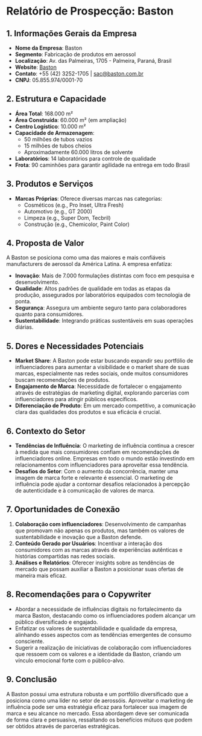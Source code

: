 # Relatório de Prospecção: Baston

## 1. Informações Gerais da Empresa
- **Nome da Empresa**: Baston
- **Segmento**: Fabricação de produtos em aerossol
- **Localização**: Av. das Palmeiras, 1705 - Palmeira, Paraná, Brasil
- **Website**: [Baston](https://baston.com.br)
- **Contato**: +55 (42) 3252-1705 | sac@baston.com.br
- **CNPJ**: 05.855.974/0001-70

## 2. Estrutura e Capacidade
- **Área Total**: 168.000 m²
- **Área Construída**: 60.000 m² (em ampliação)
- **Centro Logístico**: 10.000 m²
- **Capacidade de Armazenagem**:
  - 50 milhões de tubos vazios
  - 15 milhões de tubos cheios
  - Aproximadamente 60.000 litros de solvente
- **Laboratórios**: 14 laboratórios para controle de qualidade
- **Frota**: 90 caminhões para garantir agilidade na entrega em todo Brasil

## 3. Produtos e Serviços
- **Marcas Próprias**: Oferece diversas marcas nas categorias:
  - Cosméticos (e.g., Pro Inset, Ultra Fresh)
  - Automotivo (e.g., GT 2000)
  - Limpeza (e.g., Super Dom, Tecbril)
  - Construção (e.g., Chemicolor, Paint Color)

## 4. Proposta de Valor
A Baston se posiciona como uma das maiores e mais confiáveis manufacturers de aerossol da América Latina. A empresa enfatiza:
- **Inovação**: Mais de 7.000 formulações distintas com foco em pesquisa e desenvolvimento.
- **Qualidade**: Altos padrões de qualidade em todas as etapas da produção, assegurados por laboratórios equipados com tecnologia de ponta.
- **Segurança**: Assegura um ambiente seguro tanto para colaboradores quanto para consumidores.
- **Sustentabilidade**: Integrando práticas sustentáveis em suas operações diárias.

## 5. Dores e Necessidades Potenciais
- **Market Share**: A Baston pode estar buscando expandir seu portfólio de influenciadores para aumentar a visibilidade e o market share de suas marcas, especialmente nas redes sociais, onde muitos consumidores buscam recomendações de produtos.
- **Engajamento de Marca**: Necessidade de fortalecer o engajamento através de estratégias de marketing digital, explorando parcerias com influenciadores para atingir públicos específicos.
- **Diferenciação de Produto**: Em um mercado competitivo, a comunicação clara das qualidades dos produtos e sua eficácia é crucial.

## 6. Contexto do Setor
- **Tendências de Influência**: O marketing de influência continua a crescer à medida que mais consumidores confiam em recomendações de influenciadores online. Empresas em todo o mundo estão investindo em relacionamentos com influenciadores para aproveitar essa tendência.
- **Desafios do Setor**: Com o aumento da concorrência, manter uma imagem de marca forte e relevante é essencial. O marketing de influência pode ajudar a contornar desafios relacionados à percepção de autenticidade e à comunicação de valores de marca.

## 7. Oportunidades de Conexão
1. **Colaboração com influenciadores**: Desenvolvimento de campanhas que promovam não apenas os produtos, mas também os valores de sustentabilidade e inovação que a Baston defende.
2. **Conteúdo Gerado por Usuários**: Incentivar a interação dos consumidores com as marcas através de experiências autênticas e histórias compartidas nas redes sociais.
3. **Análises e Relatórios**: Oferecer insights sobre as tendências de mercado que possam auxiliar a Baston a posicionar suas ofertas de maneira mais eficaz.

## 8. Recomendações para o Copywriter
- Abordar a necessidade de influências digitais no fortalecimento da marca Baston, destacando como os influenciadores podem alcançar um público diversificado e engajado.
- Enfatizar os valores de sustentabilidade e qualidade da empresa, alinhando esses aspectos com as tendências emergentes de consumo consciente.
- Sugerir a realização de iniciativas de colaboração com influenciadores que ressoem com os valores e a identidade da Baston, criando um vínculo emocional forte com o público-alvo.

## 9. Conclusão
A Baston possui uma estrutura robusta e um portfólio diversificado que a posiciona como uma líder no setor de aerossóis. Aproveitar o marketing de influência pode ser uma estratégia eficaz para fortalecer sua imagem de marca e seu alcance no mercado. Essa abordagem deve ser comunicada de forma clara e persuasiva, ressaltando os benefícios mútuos que podem ser obtidos através de parcerias estratégicas.